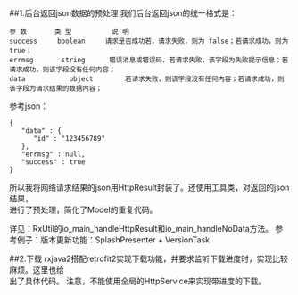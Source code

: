 ##1.后台返回json数据的预处理
我们后台返回json的统一格式是：
```
参 数	      类 型	       说 明
success	    boolean	    请求是否成功若，请求失败，则为 false；若请求成功，则为 true；
errmsg	     string	     错误消息或错误码，若请求失败，该字段为失败提示信息；若请求成功，则该字段没有任何内容；
data	       object	     若请求失败，则该字段没有任何内容；若请求成功，则该字段为请求结果的数据内容；
```
参考json：
```
{
   "data" : {
      "id" : "123456789"
   },
   "errmsg" : null,
   "success" : true
}
```
所以我将网络请求结果的json用HttpResult封装了。还使用工具类，对返回的json结果，  
进行了预处理，简化了Model的重复代码。

详见：RxUtil的io_main_handleHttpResult和io_main_handleNoData方法。
参考例子：版本更新功能：SplashPresenter + VersionTask

##2.下载
rxjava2搭配retrofit2实现下载功能，并要求监听下载进度时，实现比较麻烦。这里也给  
出了具体代码。
注意，不能使用全局的HttpService来实现带进度的下载。